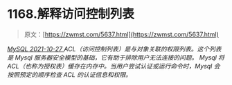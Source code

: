 <!--yml
category: 未分类
date: 0001-01-01 00:00:00
--->

# 1168.解释访问控制列表

> 原文：[https://zwmst.com/5637.html](https://zwmst.com/5637.html)

   [ *MySQL* ](https://zwmst.com/mysql)*[ <time datetime="2021-10-28T00:46:21+08:00"> 2021-10-27 </time> ](https://zwmst.com/5637.html)  ACL（访问控制列表）是与对象关联的权限列表。这个列表是 Mysql 服务器安全模型的基础，它有助于排除用户无法连接的问题。
Mysql 将 ACL（也称为授权表）缓存在内存中。当用户尝试认证或运行命令时，Mysql 会按照预定的顺序检查 ACL 的认证信息和权限。*
